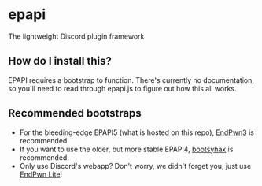 # epapi
The lightweight Discord plugin framework

## How do I install this?
EPAPI requires a bootstrap to function. There's currently no documentation, so you'll need to read through epapi.js to figure out how this all works.

## Recommended bootstraps
- For the bleeding-edge EPAPI5 (what is hosted on this repo), [EndPwn3](https://endpwn.github.io/endpwn3/) is recommended.
- If you want to use the older, but more stable EPAPI4, [bootsyhax](http://super.fuck.world/) is recommended.
- Only use Discord's webapp? Don't worry, we didn't forget you, just use [EndPwn Lite](https://endpwn.github.io/endpwnlite/)!